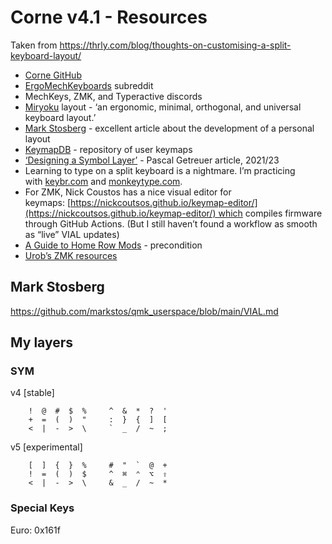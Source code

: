 # Corne v4.1 - Resources
Taken from https://thrly.com/blog/thoughts-on-customising-a-split-keyboard-layout/

* [Corne GitHub](https://github.com/foostan/crkbd)
* [ErgoMechKeyboards](https://www.reddit.com/r/ErgoMechKeyboards/) subreddit
* MechKeys, ZMK, and Typeractive discords
* [Miryoku](https://github.com/manna-harbour/miryoku) layout - ‘an ergonomic, minimal, orthogonal, and universal keyboard layout.’
* [Mark Stosberg](https://mark.stosberg.com/markstos-corne-3x5-1-keyboard-layout/) - excellent article about the development of a personal layout
* [KeymapDB](https://keymapdb.com/?keyboard=Corne) - repository of user keymaps
* [‘Designing a Symbol Layer’](https://getreuer.info/posts/keyboards/symbol-layer/index.html) - Pascal Getreuer article, 2021/23
* Learning to type on a split keyboard is a nightmare. I’m practicing with [keybr.com](https://www.keybr.com/) and [monkeytype.com](https://monkeytype.com/).
* For ZMK, Nick Coustos has a nice visual editor for keymaps: [https://nickcoutsos.github.io/keymap-editor/](https://nickcoutsos.github.io/keymap-editor/) which compiles firmware through GitHub Actions. (But I still haven’t found a workflow as smooth as “live” VIAL updates)
* [A Guide to Home Row Mods](https://precondition.github.io/home-row-mods) - precondition
* [Urob’s ZMK resources](https://github.com/urob/zmk-config)


## Mark Stosberg
https://github.com/markstos/qmk_userspace/blob/main/VIAL.md


## My layers

### SYM

v4 [stable]

```
    !  @  #  $  %     ^  &  *  ?  ' 
    +  =  (  )  "     :  }  {  ]  [ 
    <  |  -  >  \     `  _  /  ~  ; 
```

v5 [experimental]

```
    [  ]  {  }  %     #  "  `  @  +  
    !  =  (  )  $     ^  ⌘  ⌃  ⌥  ⇧  
    <  |  -  >  \     &  _  /  ~  *
```

### Special Keys

Euro: 0x161f

